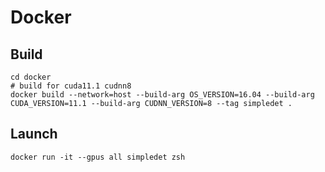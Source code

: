 # Docker
## Build
```
cd docker
# build for cuda11.1 cudnn8
docker build --network=host --build-arg OS_VERSION=16.04 --build-arg CUDA_VERSION=11.1 --build-arg CUDNN_VERSION=8 --tag simpledet .
```

## Launch
```
docker run -it --gpus all simpledet zsh
```
